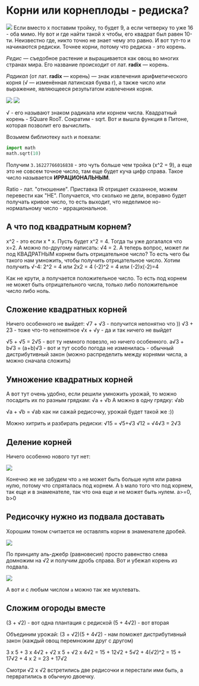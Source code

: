 # Корни или корнеплоды - редиска?

<img src="https://latex.codecogs.com/gif.latex?x^2=10" />
Если вместо x поставим тройку, то будет 9, а если четверку то уже 16 - оба мимо.
Ну вот и где найти такой x чтобы, его квадрат был равен 10-ти.
Неизвестно где, никто точно не знает чему это равно. И вот тут-то и начинаются редиски. Точнее корни, потому что редиска - это корень.

*Редис* — съедобное растение и выращивается как овощ во многих странах мира. Его название происходит от лат. **radix** — корень.

*Радикал* (от лат. **radix** — корень) — знак извлечения арифметического корня (√ — изменённая латинская буква r), а также число или выражение, являющееся результатом извлечения корня.

<img src="https://latex.codecogs.com/gif.latex?x^2=10" />
<img src="https://latex.codecogs.com/gif.latex?x=\sqrt{10}" />

√ - его называют знаком радикала или корнем числа. Квадратный корень - SQuare RooT. Сократим - sqrt.
Вот и вышла функция в Питоне, которая позволит его вычислить.

Возьмем библиотеку `math` и поехали:

```python
import math
math.sqrt(10)
```
Получим `3.16227766016838` - это чуть больше чем тройка (x^2 = 9), а еще это не совсем точное число, там еще будет куча цифр справа. Такое число называется **ИРРАЦИОНАЛЬНЫМ**.

Ratio - лат. "отношение". Приставка IR отрицает сказанное, можем перевести как "НЕ". Получается, что сколько не дели, всеравно будет получать кривое число, то есть выходит, что неделимое но-нормальному число - иррациональное.

## А что под квадратным корнем?

x^2 - это если x * x. Пусть будет x^2 = 4. Тогда ты уже догалался что x=2. А можно по-другому написать: √4 = 2.
А теперь вопрос, может ли под КВАДРАТНЫМ корнем быть отрицательное число? То есть чего бы такого нам умножить, чтобы получить отрицательное число. Хотим получить √-4:
2^2 = 4 или 2x2 = 4
(-2)^2 = 4 или (-2)x(-2)=4

Как не крути, а получается положительное число. То есть под корнем не может быть отрицательного числа, только либо положительное число либо ноль.

## Сложение квадратных корней

Ничего особенного не выйдет:
√7 + √3 - получится непонятно что ))
√3 + 23 - тоже что-то непонятное
√x + √y - да и так ничего не выйдет

√5 + √5 = 2√5 - вот ту немного повезло, но ничего особенного.
a√3 + b√3 = (a+b)√3 - вот и тут особо погода не изменилась - обычный дистрибутивный закон (можно распределить между корнями числа, а можно сначала сложить)

## Умножение квадратных корней

А вот тут очень удобно, если решили умножить урожай, то можно посадить их по разным грядкам:
√a + √b
А можно в одну грядку:
√ab

√a + √b = √ab как ни сажай редисочку, урожай будет такой же :))

Можно хитрить и разбирать редиски:
√15 = √5+√3
√12 = √4√3 = 2√3

## Деление корней

Ничего особенно нового тут нет:

<img src="https://latex.codecogs.com/gif.latex?\sqrt{\frac{a}{b}}=\frac{\sqrt{a}}{\sqrt{b}}" />

Конечно же не забудем что `a` не может быть больше нуля или равна нулю, потому что спряталась под корнем. А `b` мало того что под корнем, так еще и в знаменателе, так что она еще и не может быть нулем.
a>=0, b>0

## Редисочку нужно из подвала доставать

Хорошим тоном считается не оставлять корни в знаменателе дробей.

<img src="https://latex.codecogs.com/gif.latex?\frac{1}{\sqrt{2}}=\frac{\sqrt{2}}{2}" />

По принципу аль-джебр (равновесия) просто равенство слева домножим на √2 и получим дробь справа.
Вот и убежал корень из подвала.

<img src="https://latex.codecogs.com/gif.latex?\frac{1}{\sqrt{a}}=\frac{\sqrt{a}}{a}" />

А вот и с любым числом `a` можно так же мухлевать.

## Сложим огороды вместе

(3 + √2) - вот одна плантация с редиской
(5 + 4√2) - вот вторая

Объединим урожай:
(3 + √2)(5 + 4√2) - нам поможет дистрибутивный закон (каждый овощ перемножим друг с другом)

3 х 5 + 3 х 4√2 + √2 х 5 + √2 х 4√2 = 15 + 12√2 + 5√2 + 4(√2)^2 = 15 + 17√2 + 4 x 2 = 23 + 17√2

Смотри √2 х √2 встретились две редисочки и перестали ими быть, а первратились в обычную двоечку.
